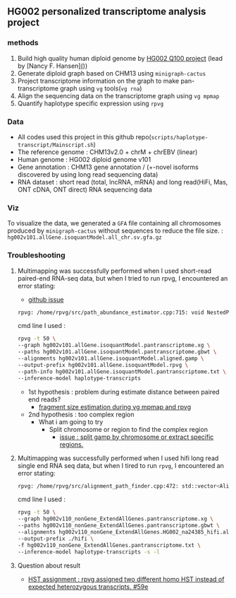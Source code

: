 ## HG002 personalized transcriptome analysis project 


### methods
1. Build high quality human diploid genome by [HG002 Q100 project](https://github.com/marbl/HG002) (lead by [Nancy F. Hansen][(](https://github.com/nhansen)))
2. Generate diploid graph based on CHM13 using `minigraph-cactus`
3. Project transcriptome information on the graph to make pan-transcriptome graph using `vg` tools(`vg rna`)
4. Align the sequencing data on the transcriptome graph using `vg mpmap`
5. Quantify haplotype specific expression using `rpvg`

### Data
* All codes used this project in this github repo(`scripts/haplotype-transcript/Mainscript.sh`)
* The reference genome : CHM13v2.0 + chrM + chrEBV (linear)
* Human genome : HG002 diploid genome v101
* Gene annotation : CHM13 gene annotation / (+-novel isoforms discovered by using long read sequencing data)
* RNA dataset : short read (total, lncRNA, mRNA) and long read(HiFi, Mas, ONT cDNA, ONT direct) RNA sequencing data

### Viz
To visualize the data, we generated a `GFA` file containing all chromosomes produced by `minigraph-cactus` without sequences to reduce the file size. : `hg002v101.allGene.isoquantModel.all_chr.sv.gfa.gz`

### Troubleshooting
1. Multimapping was successfully performed when I used short-read paired-end RNA-seq data, but when I tried to run rpvg, I encountered an error stating:
   * [github issue](https://github.com/jonassibbesen/rpvg/issues/63)
    ```bash
    rpvg: /home/rpvg/src/path_abundance_estimator.cpp:715: void NestedPathAbundanceEstimator::inferPathSubsetAbundance(PathClusterEstimates*, const std::vector<ReadPathProbabilities>&, std::mt19937*, const spp::sparse_hash_map<std::vector<unsigned int>, double>&) const: Assertion `path_group.second.size() <= group_size' failed.
    ```
    cmd line I used : 
    ```bash
    rpvg -t 50 \
    --graph hg002v101.allGene.isoquantModel.pantranscriptome.xg \
    --paths hg002v101.allGene.isoquantModel.pantranscriptome.gbwt \
    --alignments hg002v101.allGene.isoquantModel.aligned.gamp \
    --output-prefix hg002v101.allGene.isoquantModel.rpvg \
    --path-info hg002v101.allGene.isoquantModel.pantranscriptome.txt \
    --inference-model haplotype-transcripts
    ```
    * 1st hypothesis : problem during estimate distance between paired end reads?
      * [fragment size estimation during vg mpmap and rpvg](https://www.biostars.org/p/9603638/)
    * 2nd hypothesis : too complex region
      * What i am going to try
        * Split chromosome or region to find the complex region
          * [issue : split gamp by chromosome or extract specific regions.](https://www.biostars.org/p/9605059/)

2. Multimapping was successfully performed when I used hifi long read single end RNA seq data, but when I tired to run `rpvg`, I encountered an error stating:
   ```bash
   rpvg: /home/rpvg/src/alignment_path_finder.cpp:472: std::vector<AlignmentSearchPath> AlignmentPathFinder<AlignmentType>::extendAlignmentSearchPath(const AlignmentSearchPath&, const vg::MultipathAlignment&) const [with AlignmentType = vg::MultipathAlignment]: Assertion `best_align_score <= optimal_score' failed.
    ```
    cmd line I used :
    ```bash
    rpvg -t 50 \
    --graph hg002v110_nonGene_ExtendAllGenes.pantranscriptome.xg \
    --paths hg002v110_nonGene_ExtendAllGenes.pantranscriptome.gbwt \
    --alignments hg002v110_nonGene_ExtendAllGenes.HG002_na24385_hifi.aligned.gamp \
    --output-prefix ./hifi \
    -f hg002v110_nonGene_ExtendAllGenes.pantranscriptome.txt \
    --inference-model haplotype-transcripts -s -l
    ```
3. Question about result
   * [HST assignment : rpvg assigned two different homo HST instead of expected heterozygous transcripts. #59e](https://github.com/jonassibbesen/rpvg/issues/59)